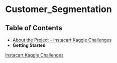 # Customer_Segmentation

<!-- TABLE OF CONTENTS -->
## Table of Contents
* [About the Project - Instacart Kaggle Challenges](https://www.kaggle.com/c/instacart-market-basket-analysis)
* **Getting Started**

[Instacart Kaggle Challenges](https://www.kaggle.com/c/instacart-market-basket-analysis)
